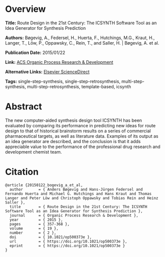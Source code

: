 # Overview
**Title:**
Route Design in the 21st Century: The ICSYNTH Software Tool as an Idea Generator for Synthesis Prediction

**Authors:**
Bøgevig, A., Federsel, H., Huerta, F., Hutchings, M.G., Kraut, H., Langer, T., Löw, P., Oppawsky, C., Rein, T., and Saller, H. |
Bøgevig, A. et al.

**Publication Date:**
2015/01/22

**Link:**
[ACS Organic Process Research & Development](https://pubs.acs.org/doi/10.1021/op500373e)

**Alternative Links:**
[Elsevier ScienceDirect](https://www.sciencedirect.com/org/science/article/pii/S1083616021011282)

**Tags:**
single-step-synthesis, single-step-retrosynthesis, multi-step-synthesis, multi-step-retrosynthesis, template-based, icsynth


# Abstract
The new computer-aided synthesis design tool ICSYNTH has been evaluated by comparing its performance in predicting new ideas for route design to that of historical brainstorm results on a series of commercial pharmaceutical targets, as well as literature data.
Examples of its output as an idea generator are described, and the conclusion is that it adds appreciable value to the performance of the professional drug research and development chemist team.


# Citation
```
@article {20150122_bogevig_a_et_al,
  author       = { Anders Bøgevig and Hans-Jürgen Federsel and Fernando Huerta and Michael G. Hutchings and Hans Kraut and Thomas Langer and Peter Löw and Christoph Oppawsky and Tobias Rein and Heinz Saller },
  title        = { Route Design in the 21st Century: The ICSYNTH Software Tool as an Idea Generator for Synthesis Prediction },
  journal      = { Organic Process Research & Development },
  year         = { 2015 },
  pages        = { 357-368 },
  volume       = { 19 },
  number       = { 2 },
  doi          = { 10.1021/op500373e },
  url          = { https://doi.org/10.1021/op500373e },
  eprint       = { https://doi.org/10.1021/op500373e }
}
```
